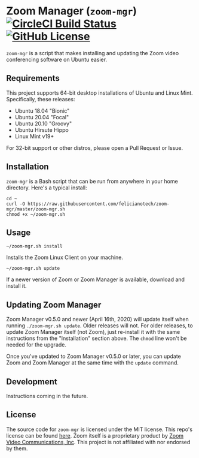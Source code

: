 # Zoom Manager (`zoom-mgr`) [![CircleCI Build Status](https://circleci.com/gh/felicianotech/zoom-mgr.svg?style=shield)](https://circleci.com/gh/felicianotech/zoom-mgr) [![GitHub License](https://img.shields.io/badge/license-MIT-blue.svg)](https://raw.githubusercontent.com/felicianotech/zoom-mgr/master/LICENSE)

`zoom-mgr` is a script that makes installing and updating the Zoom video 
conferencing software on Ubuntu easier.


## Requirements

This project supports 64-bit desktop installations of Ubuntu and Linux Mint.
Specifically, these releases:

- Ubuntu 18.04 "Bionic" 
- Ubuntu 20.04 "Focal"
- Ubuntu 20.10 "Groovy"
- Ubuntu Hirsute Hippo
- Linux Mint v19+

For 32-bit support or other distros, please open a Pull Request or Issue.


## Installation

`zoom-mgr` is a Bash script that can be run from anywhere in your home 
directory.
Here's a typical install:

```
cd ~
curl -O https://raw.githubusercontent.com/felicianotech/zoom-mgr/master/zoom-mgr.sh
chmod +x ~/zoom-mgr.sh
```


## Usage

```
~/zoom-mgr.sh install
```

Installs the Zoom Linux Client on your machine.

```
~/zoom-mgr.sh update
```

If a newer version of Zoom or Zoom Manager is available, download and install it.


## Updating Zoom Manager

Zoom Manager v0.5.0 and newer (April 16th, 2020) will update itself when running `./zoom-mgr.sh update`.
Older releases will not.
For older releases, to update Zoom Manager itself (not Zoom), just re-install it with the same instructions from the "Installation" section above.
The `chmod` line won't be needed for the upgrade.

Once you've updated to Zoom Manager v0.5.0 or later, you can update Zoom and Zoom Manager at the same time with the `update` command.


## Development

Instructions coming in the future.


## License

The source code for `zoom-mgr` is licensed under the MIT license.
This repo's license can be found [here](./LICENSE).
Zoom itself is a proprietary product by [Zoom Video Communications, Inc](https://zoom.us/).
This project is not affiliated with nor endorsed by them.
